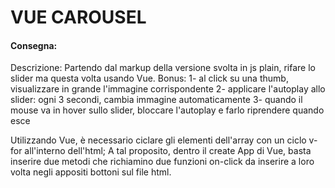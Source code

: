 # VUE CAROUSEL

#### Consegna:
Descrizione:
Partendo dal markup della versione svolta in js plain, rifare lo slider ma questa volta usando Vue.
Bonus:
1- al click su una thumb, visualizzare in grande l'immagine corrispondente
2- applicare l'autoplay allo slider: ogni 3 secondi, cambia immagine automaticamente
3- quando il mouse va in hover sullo slider, bloccare l'autoplay e farlo riprendere quando esce

Utilizzando Vue, è necessario ciclare gli elementi dell'array con un ciclo v-for all'interno dell'html;
A tal proposito, dentro il create App di Vue, basta inserire due metodi che richiamino due funzioni on-click da inserire a loro volta negli appositi bottoni sul file html.



